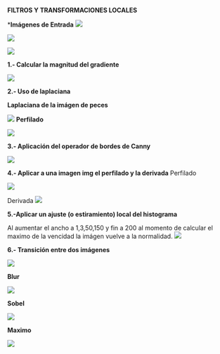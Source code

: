 **FILTROS Y TRANSFORMACIONES LOCALES**

***Imágenes de Entrada**
![](https://github.com/FranklinCncr/TopicosEnComputacionGraficaGrupo/blob/master/Pr%C3%A1cticas/Erika%20Tamo/Practica%202/Entrada/peces.jpg)


![](https://github.com/FranklinCncr/TopicosEnComputacionGraficaGrupo/blob/master/Pr%C3%A1cticas/Erika%20Tamo/Practica%202/Entradas/pirata.jpg)


![](https://github.com/FranklinCncr/TopicosEnComputacionGraficaGrupo/blob/master/Pr%C3%A1cticas/Erika%20Tamo/Practica%202/Entradas/pirata2.jpg)

**1.- Calcular la magnitud del gradiente**

![](https://github.com/FranklinCncr/TopicosEnComputacionGraficaGrupo/blob/master/Pr%C3%A1cticas/Erika%20Tamo/Practica%202/Salidas/Gradiente.jpg)

**2.- Uso de laplaciana**

**Laplaciana de la imágen de peces**

![](https://github.com/FranklinCncr/TopicosEnComputacionGraficaGrupo/blob/master/Pr%C3%A1cticas/Erika%20Tamo/Practica%202/Salidas/Laplaciana/bordes_laplaciana.jpg)
**Perfilado**

![](https://github.com/FranklinCncr/TopicosEnComputacionGraficaGrupo/blob/master/Pr%C3%A1cticas/Erika%20Tamo/Practica%202/Salidas/Laplaciana/perfilado.jpg)

**3.- Aplicación del operador de bordes de Canny**

![](https://github.com/FranklinCncr/TopicosEnComputacionGraficaGrupo/blob/master/Pr%C3%A1cticas/Erika%20Tamo/Practica%202/Salidas/Canny.jpg)

**4.- Aplicar a una imagen img el perfilado y la derivada**
Perfilado

![](https://github.com/FranklinCncr/TopicosEnComputacionGraficaGrupo/blob/master/Pr%C3%A1cticas/Erika%20Tamo/Practica%202/Salidas/PerfiladoYDerivada/perfilado.jpg)

Derivada
![](https://github.com/FranklinCncr/TopicosEnComputacionGraficaGrupo/blob/master/Pr%C3%A1cticas/Erika%20Tamo/Practica%202/Salidas/PerfiladoYDerivada/Derivada.jpg)

**5.-Aplicar un ajuste (o estiramiento) local del histograma**

Al aumentar el ancho a 1,3,50,150 y fin a 200 al momento de calcular el maximo de la vencidad la imágen vuelve a la normalidad. 
![](https://github.com/FranklinCncr/TopicosEnComputacionGraficaGrupo/blob/master/Pr%C3%A1cticas/Erika%20Tamo/Practica%202/Salidas/Estiramiento.gif)

**6.- Transición entre dos imágenes**

![](https://github.com/FranklinCncr/TopicosEnComputacionGraficaGrupo/blob/master/Pr%C3%A1cticas/Erika%20Tamo/Practica%202/Salidas/transicion.gif)

**Blur**

![](https://github.com/FranklinCncr/TopicosEnComputacionGraficaGrupo/blob/master/Pr%C3%A1cticas/Erika%20Tamo/Practica%202/Salidas/Pirata_blur_17_17_8_-8.jpg)

**Sobel**

![](https://github.com/FranklinCncr/TopicosEnComputacionGraficaGrupo/blob/master/Pr%C3%A1cticas/Erika%20Tamo/Practica%202/Salidas/filtro_sobel.jpg)

**Maximo**

![](https://github.com/FranklinCncr/TopicosEnComputacionGraficaGrupo/blob/master/Pr%C3%A1cticas/Erika%20Tamo/Practica%202/Salidas/maximo.gif)
